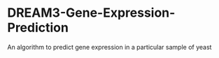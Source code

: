 # DREAM3-Gene-Expression-Prediction
An algorithm to predict gene expression in a particular sample of yeast
